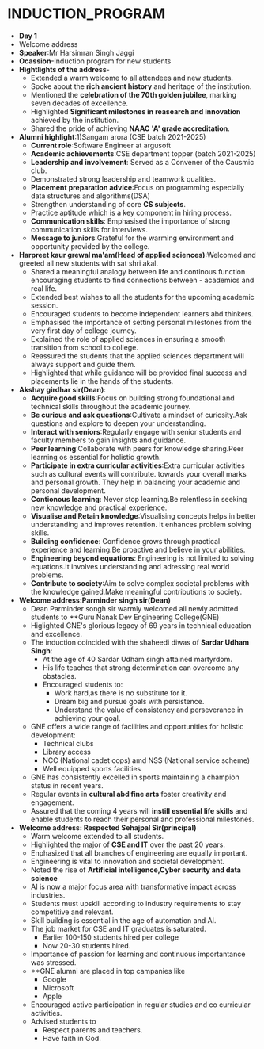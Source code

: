 # INDUCTION_PROGRAM
- **Day 1**
- Welcome address
- **Speaker**:Mr Harsimran Singh Jaggi 
- **Ocassion**-Induction program for new students
- **Hightlights of the address**-
   - Extended a warm welcome to all attendees and new students.
   - Spoke about the **rich ancient history** and heritage of the institution.
   - Mentioned the **celebration of the 70th golden jubilee**, marking seven decades of excellence.
   - Highlighted **Significant milestones in reasearch and innovation** achieved by the institution.
   - Shared the pride of achieving **NAAC 'A' grade accreditation**.
 - **Alumni highlight**:1)Sangam arora (CSE batch 2021-2025)
   - **Current role**:Software Engineer at argusoft
   - **Academic achievements**:CSE department topper (batch 2021-2025)
   - **Leadership and involvement**: Served as a Convener of the Causmic club.
   - Demonstrated strong leadership and teamwork qualities.
   - **Placement preparation advice**:Focus on programming especially data structures and algorithms(DSA)
   - Strengthen understanding of core **CS subjects**.
   - Practice aptitude which is a key component in hiring process.
   - **Communication skills**: Emphasised the importance of strong communication skills for interviews.
   - **Message to juniors**:Grateful for the warming environment and opportunity provided by the college.
 - **Harpreet kaur grewal ma'am(Head of applied sciences)**:Welcomed and greeted all new students with sat shri akal.
   - Shared a meaningful analogy between life and continous function encouraging students to find connections between        - academics and real life.
   - Extended best wishes to all the students for the upcoming academic session.
   - Encouraged students to become independent learners abd thinkers.
   - Emphasised the importance of setting personal milestones from the very first day of college journey.
   - Explained the role of applied sciences in ensuring a smooth transition from school to college.
   - Reassured the students that the applied sciences department will always support and guide them.
   - Highlighted that while guidance will be provided final success and placements lie in the hands of the students.
 - **Akshay girdhar sir(Dean)**:
   - **Acquire good skills**:Focus on building strong foundational and technical skills throughout the academic journey.
   - **Be curious and ask questions**:Cultivate a mindset of curiosity.Ask questions and explore to deepen your                  understanding.
   - **Interact with seniors**:Regularly engage with senior students and faculty members to gain insights and guidance.
   - **Peer learning**:Collaborate with peers for knowledge sharing.Peer learning os essential for holistic growth.
   - **Participate in extra curricular activities**:Extra curricular activities such as cultural events will contribute.         towards your overall marks and personal growth.
       They help in balancing your academic and personal development.
   - **Contionous learning**: Never stop learning.Be relentless in seeking new knowledge and practical experience.
   - **Visualise and Retain knowledge**:Visualising concepts helps in better understanding and improves retention.
       It enhances problem solving skills.
   - **Building confidence**: Confidence grows through practical experience and learning.Be proactive and believe in your        abilities.
   - **Engineering beyond equations**: Engineering is not limited to solving equations.It involves understanding and             adressing real world problems.
   - **Contribute to society**:Aim to solve complex societal problems with the knowledge gained.Make meaningful                  contributions to society.
 - **Welcome address:Parminder singh sir(Dean)**
   - Dean Parminder songh sir warmly welcomed all newly admitted students to **Guru Nanak Dev Engineering College(GNE)
   - Higlighted GNE's glorious legacy of 69 years in technical education and excellence.
   - The induction coincided with the shaheedi diwas of **Sardar Udham Singh**:
     - At the age of 40 Sardar Udham singh attained martyrdom.
     - His life teaches that strong determination can overcome any obstacles.
     - Encouraged students to:
       - Work hard,as there is no substitute for it.
       - Dream big and pursue goals with persistence.
       - Understand the value of consistency and perseverance in achieving your goal.
   - GNE offers a wide range of facilities and opportunities for holistic development:
       - Technical clubs
       - Library access
       - NCC (National cadet cops) amd NSS (National service scheme)
       - Well equipped sports facilities
    - GNE has consistently excelled in sports maintaining a champion status in recent years.
    - Regular events in **cultural abd fine arts** foster creativity and engagement.
    - Assured that the coming 4 years will **instill essential life skills** and enable students to reach their personal        and professional milestones.
 - **Welcome address: Respected Sehajpal Sir(principal)**
   - Warm welcome extended to all students.
   - Highlighted the major of **CSE and IT** over the past 20 years.
   - Enphasized that all branches of engineering are equally important.
   - Engineering is vital to innovation and societal development.
   - Noted the rise of **Artificial intelligence,Cyber security and data science**
   - AI is now a major focus area with transformative impact across industries.
   - Students must upskill according to industry requirements to stay competitive and relevant.
   - Skill building is essential in the age of automation and AI.
   - The job market for CSE and IT graduates is saturated.
     - Earlier 100-150 students hired per college
     - Now 20-30 students hired.
   - Importance of passion for learning and continuous importantance was stressed.
   - **GNE alumni are placed in top campanies like
     - Google
     - Microsoft
     - Apple
   - Encouraged active participation in regular studies and co curricular activities.
   - Advised students to
     - Respect parents and teachers.
     - Have faith in God.








